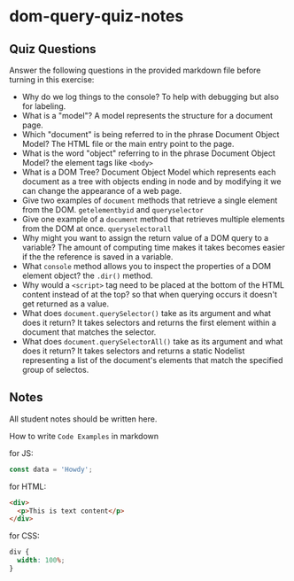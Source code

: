 # dom-query-quiz-notes

## Quiz Questions

Answer the following questions in the provided markdown file before turning in this exercise:

- Why do we log things to the console?
  To help with debugging but also for labeling.
- What is a "model"?
  A model represents the structure for a document page.
- Which "document" is being referred to in the phrase Document Object Model?
  The HTML file or the main entry point to the page.
- What is the word "object" referring to in the phrase Document Object Model?
  the element tags like `<body>`
- What is a DOM Tree?
  Document Object Model which represents each document as a tree with objects ending in node and by modifying it we can change the appearance of a web page.
- Give two examples of `document` methods that retrieve a single element from the DOM.
  `getelementbyid` and `queryselector`
- Give one example of a `document` method that retrieves multiple elements from the DOM at once.
  `queryselectorall`
- Why might you want to assign the return value of a DOM query to a variable?
  The amount of computing time makes it takes becomes easier if the the reference is saved in a variable.
- What `console` method allows you to inspect the properties of a DOM element object?
  the `.dir()` method.
- Why would a `<script>` tag need to be placed at the bottom of the HTML content instead of at the top?
  so that when querying occurs it doesn't get returned as a value.
- What does `document.querySelector()` take as its argument and what does it return?
  It takes selectors and returns the first element within a document that matches the selector.
- What does `document.querySelectorAll()` take as its argument and what does it return?
  It takes selectors and returns a static Nodelist representing a list of the document's elements that match the specified group of selectos.

## Notes

All student notes should be written here.

How to write `Code Examples` in markdown

for JS:

```javascript
const data = 'Howdy';
```

for HTML:

```html
<div>
  <p>This is text content</p>
</div>
```

for CSS:

```css
div {
  width: 100%;
}
```
